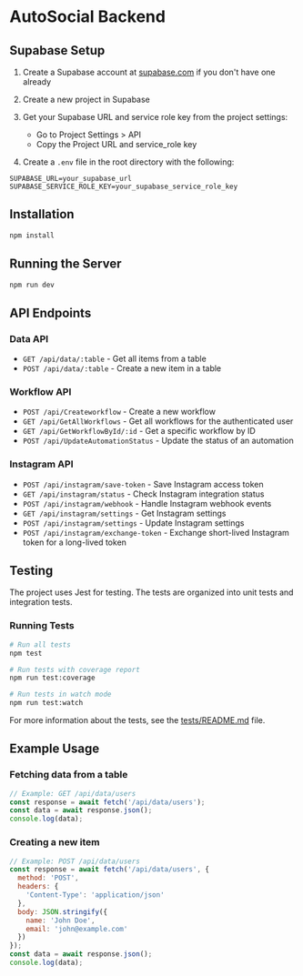 # AutoSocial Backend

## Supabase Setup

1. Create a Supabase account at [supabase.com](https://supabase.com) if you don't have one already
2. Create a new project in Supabase
3. Get your Supabase URL and service role key from the project settings:
   - Go to Project Settings > API
   - Copy the Project URL and service_role key

4. Create a `.env` file in the root directory with the following:
```
SUPABASE_URL=your_supabase_url
SUPABASE_SERVICE_ROLE_KEY=your_supabase_service_role_key
```

## Installation

```bash
npm install
```

## Running the Server

```bash
npm run dev
```

## API Endpoints

### Data API

- `GET /api/data/:table` - Get all items from a table
- `POST /api/data/:table` - Create a new item in a table

### Workflow API

- `POST /api/Createworkflow` - Create a new workflow
- `GET /api/GetAllWorkflows` - Get all workflows for the authenticated user
- `GET /api/GetWorkflowById/:id` - Get a specific workflow by ID
- `POST /api/UpdateAutomationStatus` - Update the status of an automation

### Instagram API

- `POST /api/instagram/save-token` - Save Instagram access token
- `GET /api/instagram/status` - Check Instagram integration status
- `POST /api/instagram/webhook` - Handle Instagram webhook events
- `GET /api/instagram/settings` - Get Instagram settings
- `POST /api/instagram/settings` - Update Instagram settings
- `POST /api/instagram/exchange-token` - Exchange short-lived Instagram token for a long-lived token

## Testing

The project uses Jest for testing. The tests are organized into unit tests and integration tests.

### Running Tests

```bash
# Run all tests
npm test

# Run tests with coverage report
npm run test:coverage

# Run tests in watch mode
npm run test:watch
```

For more information about the tests, see the [tests/README.md](./tests/README.md) file.

## Example Usage

### Fetching data from a table

```javascript
// Example: GET /api/data/users
const response = await fetch('/api/data/users');
const data = await response.json();
console.log(data);
```

### Creating a new item

```javascript
// Example: POST /api/data/users
const response = await fetch('/api/data/users', {
  method: 'POST',
  headers: {
    'Content-Type': 'application/json'
  },
  body: JSON.stringify({
    name: 'John Doe',
    email: 'john@example.com'
  })
});
const data = await response.json();
console.log(data);
``` 